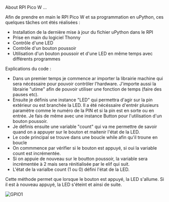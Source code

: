 About RPI Pico W ...

Afin de prendre en main le RPI Pico W et sa programmation en uPython, ces quelques tâches ont étés réalisées : 

- Installation de la dernière mise à jour du fichier uPython dans le RPI
- Prise en main du logiciel Thonny
- Contrôle d'une LED
- Contrôle d'un bouton poussoir
- Utilisation d'un bouton poussoir et d'une LED en même temps avec différents programmes

Explications du code : 
-  Dans un premier temps je commence ar importer la librairie machine qui sera nécéssaire pour pouvoir contrôler l'hardware. J'importe aussi la librairie "utime" afin de pouvoir utiliser une fonction de temps (faire des pauses etc).
-  Ensuite je définis une instance "LED" qui permettra d'agir sur la pin extérieur ou est branchée la LED. Il a été nécéssaire d'entrér plusieurs paramètre comme le numéro de la PIN et si la pin est en sorte ou en entrée. Je fais de même avec une instance Button pour l'utilisation d'un bouton poussoir.
-  Je définis ensuite une variable "count" qui va me permettre de savoir quand on a appuyer sur le bouton et maitenir l'état de la LED.
-  Le code principal se trouve dans une boucle while afin qu'il troune en boucle
-  On commmence par vérifier si le bouton est appuyé, si oui la variable count est incrémentée.
-  Si on appuie de nouveau sur le boutton poussoir, la variable sera incrémentée à 2 mais sera rénitialisée par le elif qui suit.
-  L'état de la varialbe count (1 ou 0) défini l'état de la LED.

Cette méthode permet que lorsque le bouton est appuyé, la LED s'allume. Si il est à nouveau appuyé, la LED s'éteint et ainsi de suite. 

![GPIO1](https://github.com/user-attachments/assets/cead44f2-921e-4d6f-a7bc-c24c93582770)
